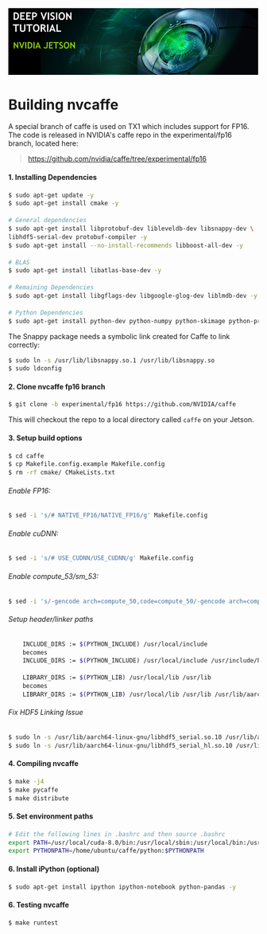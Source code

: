 <img src="https://github.com/dusty-nv/jetson-inference/raw/master/docs/images/deep-vision-header.jpg">

# Building nvcaffe

A special branch of caffe is used on TX1 which includes support for FP16.<br />
The code is released in NVIDIA's caffe repo in the experimental/fp16 branch, located here:
> https://github.com/nvidia/caffe/tree/experimental/fp16

#### 1. Installing Dependencies

``` bash
$ sudo apt-get update -y
$ sudo apt-get install cmake -y

# General dependencies
$ sudo apt-get install libprotobuf-dev libleveldb-dev libsnappy-dev \
libhdf5-serial-dev protobuf-compiler -y
$ sudo apt-get install --no-install-recommends libboost-all-dev -y

# BLAS
$ sudo apt-get install libatlas-base-dev -y

# Remaining Dependencies
$ sudo apt-get install libgflags-dev libgoogle-glog-dev liblmdb-dev -y

# Python Dependencies
$ sudo apt-get install python-dev python-numpy python-skimage python-protobuf -y
```

The Snappy package needs a symbolic link created for Caffe to link correctly:

``` bash
$ sudo ln -s /usr/lib/libsnappy.so.1 /usr/lib/libsnappy.so
$ sudo ldconfig
```

#### 2. Clone nvcaffe fp16 branch

``` bash
$ git clone -b experimental/fp16 https://github.com/NVIDIA/caffe
```

This will checkout the repo to a local directory called `caffe` on your Jetson.

#### 3. Setup build options

``` bash
$ cd caffe
$ cp Makefile.config.example Makefile.config
$ rm -rf cmake/ CMakeLists.txt
```

###### Enable FP16:

``` bash
$ sed -i 's/# NATIVE_FP16/NATIVE_FP16/g' Makefile.config
```

###### Enable cuDNN:

``` bash
$ sed -i 's/# USE_CUDNN/USE_CUDNN/g' Makefile.config
```

###### Enable compute_53/sm_53:

``` bash 
$ sed -i 's/-gencode arch=compute_50,code=compute_50/-gencode arch=compute_53,code=sm_53 -gencode arch=compute_53,code=compute_53/g' Makefile.config
```

###### Setup header/linker paths

``` bash
    INCLUDE_DIRS := $(PYTHON_INCLUDE) /usr/local/include
    becomes
    INCLUDE_DIRS := $(PYTHON_INCLUDE) /usr/local/include /usr/include/hdf5/serial/

    LIBRARY_DIRS := $(PYTHON_LIB) /usr/local/lib /usr/lib
    becomes
    LIBRARY_DIRS := $(PYTHON_LIB) /usr/local/lib /usr/lib /usr/lib/aarch64-linux-gnu/hdf5/serial/
```

###### Fix HDF5 Linking Issue

``` bash
$ sudo ln -s /usr/lib/aarch64-linux-gnu/libhdf5_serial.so.10 /usr/lib/aarch64-linux-gnu/libhdf5.so
$ sudo ln -s /usr/lib/aarch64-linux-gnu/libhdf5_serial_hl.so.10 /usr/lib/aarch64-linux-gnu/libhdf5_hl.so
```

#### 4. Compiling nvcaffe

``` bash
$ make -j4
$ make pycaffe
$ make distribute
```

#### 5. Set environment paths

``` bash
# Edit the following lines in .bashrc and then source .bashrc
export PATH=/usr/local/cuda-8.0/bin:/usr/local/sbin:/usr/local/bin:/usr/sbin:/usr/bin:/sbin:/bin:/home/ubuntu/caffe/build/tools
export PYTHONPATH=/home/ubuntu/caffe/python:$PYTHONPATH
```

#### 6. Install iPython (optional)

``` bash
$ sudo apt-get install ipython ipython-notebook python-pandas -y
```

#### 6. Testing nvcaffe

``` bash
$ make runtest
```
